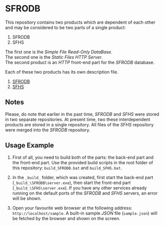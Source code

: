 # SFRODB

This repository contains two products which are dependent of each other and may 
be considered to be two parts of a single product:

1. SFRODB
2. SFHS

The first one is the _Simple File Read-Only DataBase_.  
The second one is the _Static Files HTTP Server_.  
The second product is an _HTTP_ front-end part for the _SFRODB_ database.

Each of these two products has its own description file.
1. [SFRODB](doc/SFRODB/ReadMe.md)
2. [SFHS](doc/SFHS/ReadMe.md)

## Notes

Please, do note that earlier in the past time, _SFRODB_ and _SFHS_ were stored 
in two separate repositories. At present time, two these interdependent 
products are stored in a single repository. All files of the _SFHS_ repository 
were merged into the _SFRODB_ repository.

## Usage Example

1. First of all, you need to build both of the parts: the back-end part and the 
front-end part. Use the provided build scripts in the root folder of this 
repository: `build_SFRODB.bat` and `build_SFHS.bat`.


2. In the `_build_` folder, which was created, first start the back-end part 
(`_build_\SFRODB\server.exe`), then start the front-end part 
(`_build_\SFHS\server.exe`). If you have any other services already running on 
the default ports of the _SFRODB_ and _SFHS_ servers, an error will be shown.


3. Open your favourite web browser at the following address:
`http://localhost/sample`. A built-in sample _JSON_ file (`sample.json`) will be 
fetched by the browser and shown on the screen.
